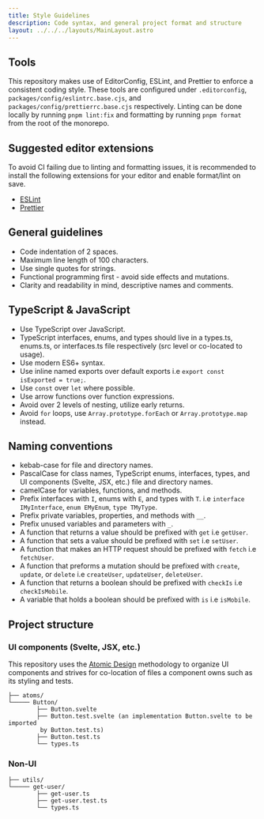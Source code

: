 ```yaml
---
title: Style Guidelines
description: Code syntax, and general project format and structure
layout: ../../../layouts/MainLayout.astro
---
```


## Tools

This repository makes use of EditorConfig, ESLint, and Prettier to enforce a consistent coding style. These tools are configured under `.editorconfig`, `packages/config/eslintrc.base.cjs`, and `packages/config/prettierrc.base.cjs` respectively. Linting can be done locally by running `pnpm lint:fix` and formatting by running `pnpm format` from the root of the monorepo.

## Suggested editor extensions

To avoid CI failing due to linting and formatting issues, it is recommended to install the following extensions for your editor and enable format/lint on save.

- [ESLint](https://marketplace.visualstudio.com/items?itemName=dbaeumer.vscode-eslint)
- [Prettier](https://marketplace.visualstudio.com/items?itemName=esbenp.prettier-vscode)

## General guidelines

- Code indentation of 2 spaces.
- Maximum line length of 100 characters.
- Use single quotes for strings.
- Functional programming first - avoid side effects and mutations.
- Clarity and readability in mind, descriptive names and comments.

## TypeScript & JavaScript

- Use TypeScript over JavaScript.
- TypeScript interfaces, enums, and types should live in a types.ts, enums.ts, or interfaces.ts file respectively (src level or co-located to usage).
- Use modern ES6+ syntax.
- Use inline named exports over default exports i.e `export const isExported = true;`.
- Use `const` over `let` where possible.
- Use arrow functions over function expressions.
- Avoid over 2 levels of nesting, utilize early returns.
- Avoid `for` loops, use `Array.prototype.forEach` or `Array.prototype.map` instead.

## Naming conventions

- kebab-case for file and directory names.
- PascalCase for class names, TypeScript enums, interfaces, types, and UI components (Svelte, JSX, etc.) file and directory names.
- camelCase for variables, functions, and methods.
- Prefix interfaces with `I`, enums with `E`, and types with `T`. i.e `interface IMyInterface`, `enum EMyEnum`, `type TMyType`.
- Prefix private variables, properties, and methods with `__`.
- Prefix unused variables and parameters with `_`.
- A function that returns a value should be prefixed with `get` i.e `getUser`.
- A function that sets a value should be prefixed with `set` i.e `setUser`.
- A function that makes an HTTP request should be prefixed with `fetch` i.e `fetchUser`.
- A function that preforms a mutation should be prefixed with `create`, `update`, or `delete` i.e `createUser`, `updateUser`, `deleteUser`.
- A function that returns a boolean should be prefixed with `checkIs` i.e `checkIsMobile`.
- A variable that holds a boolean should be prefixed with `is` i.e `isMobile`.

## Project structure

### UI components (Svelte, JSX, etc.)

This repository uses the [Atomic Design](https://bradfrost.com/blog/post/atomic-web-design/) methodology to organize UI components and strives for co-location of files a component owns such as its styling and tests.

```
├── atoms/
└───── Button/
        ├── Button.svelte
        ├── Button.test.svelte (an implementation Button.svelte to be imported
         by Button.test.ts)
        ├── Button.test.ts
        └── types.ts
```

### Non-UI

```
├── utils/
└───── get-user/
        ├── get-user.ts
        ├── get-user.test.ts
        └── types.ts
```
